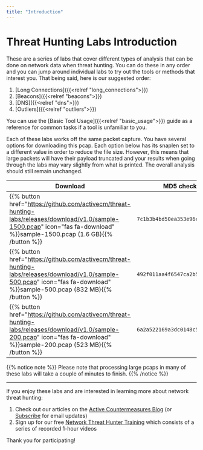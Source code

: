 ```yaml
---
title: "Introduction"
---
```



# Threat Hunting Labs Introduction

These are a series of labs that cover different types of analysis that can be done on network data when threat hunting. You can do these in any order and you can jump around individual labs to try out the tools or methods that interest you. That being said, here is our suggested order:

1. [Long Connections]({{<relref "long_connections">}})
2. [Beacons]({{<relref "beacons">}})
3. [DNS]({{<relref "dns">}})
4. [Outliers]({{<relref "outliers">}})

You can use the [Basic Tool Usage]({{<relref "basic_usage">}}) guide as a reference for common tasks if a tool is unfamiliar to you.

Each of these labs works off the same packet capture. You have several options for downloading this pcap. Each option below has its snaplen set to a different value in order to reduce the file size. However, this means that large packets will have their payload truncated and your results when going through the labs may vary slightly from what is printed. The overall analysis should still remain unchanged.

Download | MD5 checksum
---------|--------------
{{% button href="https://github.com/activecm/threat-hunting-labs/releases/download/v1.0/sample-1500.pcap" icon="fas fa-download" %}}sample-1500.pcap (1.6 GB){{% /button %}} | `7c1b3b4bd50ea353e96e492e3e359e08`
{{% button href="https://github.com/activecm/threat-hunting-labs/releases/download/v1.0/sample-500.pcap" icon="fas fa-download" %}}sample-500.pcap (832 MB){{% /button %}} | `492f011aa4f6547ca2b52f1e7b2269a0`
{{% button href="https://github.com/activecm/threat-hunting-labs/releases/download/v1.0/sample-200.pcap" icon="fas fa-download" %}}sample-200.pcap (523 MB){{% /button %}} | `6a2a522169a3dc0148c55b987c7f5e66`

{{% notice note %}}
Please note that processing large pcaps in many of these labs will take a couple of minutes to finish.
{{% /notice %}}

----

If you enjoy these labs and are interested in learning more about network threat hunting:

1. Check out our articles on the [Active Countermeasures Blog](https://www.activecountermeasures.com/blog/) (or [Subscribe](https://www.activecountermeasures.com/subscribe/) for email updates)
2. Sign up for our free [Network Threat Hunter Training](https://www.activecountermeasures.com/thunt/) which consists of a series of recorded 1-hour videos

Thank you for participating!

